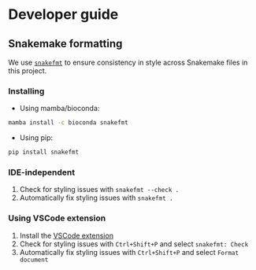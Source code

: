 # Developer guide

## Snakemake formatting

We use [`snakefmt`](https://github.com/snakemake/snakefmt) to ensure consistency in style across Snakemake files in this project.

### Installing

- Using mamba/bioconda:

```bash
mamba install -c bioconda snakefmt
```

- Using pip:

```bash
pip install snakefmt
```

### IDE-independent

1. Check for styling issues with `snakefmt --check .`
1. Automatically fix styling issues with `snakefmt .`

### Using VSCode extension

1. Install the [VSCode extension](https://marketplace.visualstudio.com/items?itemName=tfehlmann.snakefmt)
1. Check for styling issues with `Ctrl+Shift+P` and select `snakefmt: Check`
1. Automatically fix styling issues with `Ctrl+Shift+P` and select `Format document`
